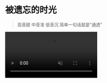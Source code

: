 # 被遗忘的时光

> 高音甜 中音准 低音沉 简单一句话就是“通透”

<video src="./VUrAe6Gz_3400918778_shd.mp4.mp4" muted loop autoplay></video>
